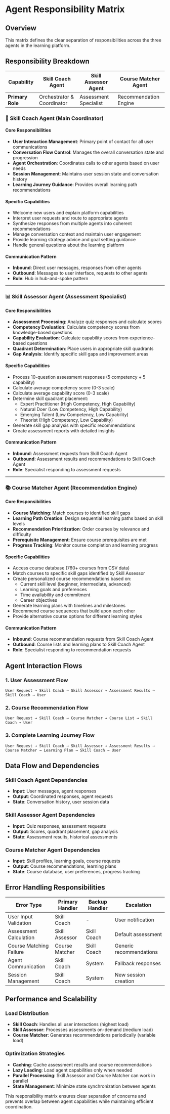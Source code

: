 # Agent Responsibility Matrix

## Overview
This matrix defines the clear separation of responsibilities across the three agents in the learning platform.

## Responsibility Breakdown

| Capability | Skill Coach Agent | Skill Assessor Agent | Course Matcher Agent |
|------------|------------------|---------------------|---------------------|
| **Primary Role** | Orchestrator & Coordinator | Assessment Specialist | Recommendation Engine |

### 🎯 Skill Coach Agent (Main Coordinator)

#### Core Responsibilities
- **User Interaction Management**: Primary point of contact for all user communications
- **Conversation Flow Control**: Manages the overall conversation state and progression
- **Agent Orchestration**: Coordinates calls to other agents based on user needs
- **Session Management**: Maintains user session state and conversation history
- **Learning Journey Guidance**: Provides overall learning path recommendations

#### Specific Capabilities
- Welcome new users and explain platform capabilities
- Interpret user requests and route to appropriate agents
- Synthesize responses from multiple agents into coherent recommendations
- Manage conversation context and maintain user engagement
- Provide learning strategy advice and goal setting guidance
- Handle general questions about the learning platform

#### Communication Pattern
- **Inbound**: Direct user messages, responses from other agents
- **Outbound**: Messages to user interface, requests to other agents
- **Role**: Hub in hub-and-spoke pattern

---

### 📊 Skill Assessor Agent (Assessment Specialist)

#### Core Responsibilities
- **Assessment Processing**: Analyze quiz responses and calculate scores
- **Competency Evaluation**: Calculate competency scores from knowledge-based questions
- **Capability Evaluation**: Calculate capability scores from experience-based questions
- **Quadrant Determination**: Place users in appropriate skill quadrants
- **Gap Analysis**: Identify specific skill gaps and improvement areas

#### Specific Capabilities
- Process 10-question assessment responses (5 competency + 5 capability)
- Calculate average competency score (0-3 scale)
- Calculate average capability score (0-3 scale)
- Determine skill quadrant placement:
  - Expert Practitioner (High Competency, High Capability)
  - Natural Doer (Low Competency, High Capability)
  - Emerging Talent (Low Competency, Low Capability)
  - Theorist (High Competency, Low Capability)
- Generate skill gap analysis with specific recommendations
- Create assessment reports with detailed insights

#### Communication Pattern
- **Inbound**: Assessment requests from Skill Coach Agent
- **Outbound**: Assessment results and recommendations to Skill Coach Agent
- **Role**: Specialist responding to assessment requests

---

### 📚 Course Matcher Agent (Recommendation Engine)

#### Core Responsibilities
- **Course Matching**: Match courses to identified skill gaps
- **Learning Path Creation**: Design sequential learning paths based on skill levels
- **Recommendation Prioritization**: Order courses by relevance and difficulty
- **Prerequisite Management**: Ensure course prerequisites are met
- **Progress Tracking**: Monitor course completion and learning progress

#### Specific Capabilities
- Access course database (760+ courses from CSV data)
- Match courses to specific skill gaps identified by Skill Assessor
- Create personalized course recommendations based on:
  - Current skill level (beginner, intermediate, advanced)
  - Learning goals and preferences
  - Time availability and commitment
  - Career objectives
- Generate learning plans with timelines and milestones
- Recommend course sequences that build upon each other
- Provide alternative course options for different learning styles

#### Communication Pattern
- **Inbound**: Course recommendation requests from Skill Coach Agent
- **Outbound**: Course lists and learning plans to Skill Coach Agent
- **Role**: Specialist responding to recommendation requests

## Agent Interaction Flows

### 1. User Assessment Flow
```
User Request → Skill Coach → Skill Assessor → Assessment Results → Skill Coach → User
```

### 2. Course Recommendation Flow
```
User Request → Skill Coach → Course Matcher → Course List → Skill Coach → User
```

### 3. Complete Learning Journey Flow
```
User Request → Skill Coach → Skill Assessor → Assessment Results → 
Course Matcher → Learning Plan → Skill Coach → User
```

## Data Flow and Dependencies

### Skill Coach Agent Dependencies
- **Input**: User messages, agent responses
- **Output**: Coordinated responses, agent requests
- **State**: Conversation history, user session data

### Skill Assessor Agent Dependencies
- **Input**: Quiz responses, assessment requests
- **Output**: Scores, quadrant placement, gap analysis
- **State**: Assessment results, historical assessments

### Course Matcher Agent Dependencies
- **Input**: Skill profiles, learning goals, course requests
- **Output**: Course recommendations, learning plans
- **State**: Course database, user preferences, progress tracking

## Error Handling Responsibilities

| Error Type | Primary Handler | Backup Handler | Escalation |
|------------|----------------|----------------|------------|
| User Input Validation | Skill Coach | - | User notification |
| Assessment Calculation | Skill Assessor | Skill Coach | Default assessment |
| Course Matching Failure | Course Matcher | Skill Coach | Generic recommendations |
| Agent Communication | Skill Coach | System | Fallback responses |
| Session Management | Skill Coach | System | New session creation |

## Performance and Scalability

### Load Distribution
- **Skill Coach**: Handles all user interactions (highest load)
- **Skill Assessor**: Processes assessments on-demand (medium load)
- **Course Matcher**: Generates recommendations periodically (variable load)

### Optimization Strategies
- **Caching**: Cache assessment results and course recommendations
- **Lazy Loading**: Load agent capabilities only when needed
- **Parallel Processing**: Skill Assessor and Course Matcher can work in parallel
- **State Management**: Minimize state synchronization between agents

This responsibility matrix ensures clear separation of concerns and prevents overlap between agent capabilities while maintaining efficient coordination.
